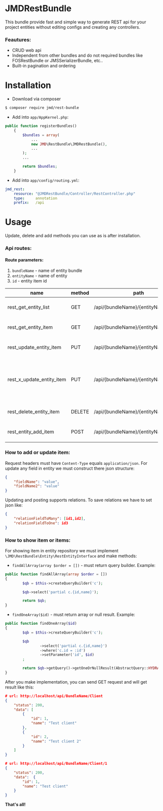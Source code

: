 JMDRestBundle
=======
This bundle provide fast and simple way to generate REST api for your project entities without editing configs and creating any controllers.

### Feautures:
* CRUD web api
* Independent from other bundles and do not required bundles like FOSRestBundle or JMSSerializerBundle, etc..
* Built-in pagination and ordering

Installation
=======
* Download via composer
```bash
$ composer require jmd/rest-bundle
```
* Add into `app/AppKernel.php`:
```php
public function registerBundles()
    {
        $bundles = array(
			...
            new JMD\RestBundle\JMDRestBundle(),
			...
        );
	    ...

        return $bundles;
    }
```
* Add into `app/config/routing.yml`:
```yaml
jmd_rest:
    resource: "@JMDRestBundle/Controller/RestController.php"
    type:     annotation
    prefix:   /api
```

Usage
=======
Update, delete and add methods you can use as is after installation.

### Api routes:

#### Route parameters:
1. `bundleName` - name of entity bundle
2. `entityName` - name of entity
3. `id` - entity item id

|name|method|path|comment
|---|---|---|---|
|rest_get_entity_list|GET|/api/{bundleName}/{entityName}|Show list entity items|
|rest_get_entity_item|GET|/api/{bundleName}/{entityName}/{id}|Show entity item by id|
|rest_update_entity_item|PUT|/api/{bundleName}/{entityName}/{id}|Update entity item by id|
|rest_x_update_entity_item|PUT|/api/{bundleName}/{entityName}/{id}/x|Special update action for x-editable jQuery plugin|
|rest_delete_entity_item|DELETE |/api/{bundleName}/{entityName}/{id}|Delete entity item id|
|rest_entity_add_item|POST|/api/{bundleName}/{entityName} |Add new entity item|

### How to add or update item:

Request headers must have `Content-Type` equals `application/json`.
For update any field in entity we must construct there json structure:
```json
{
	"fieldName": "value",
	"fieldName2": "value"
}
```

Updating and posting supports relations. To save relations we have to set json like:
```json
{
	"relationFieldToMany": [id1,id2],
	"relationFieldToOne": id3
}
```

### How to show item or items:

For showing item in entity repository we must implement `\JMD\RestBundle\Entity\RestEntityInterface` and make methods:
* `findAllArray(array $order = [])` - must return query builder. Example:
```php
public function findAllArray(array $order = [])
{
		$qb = $this->createQueryBuilder('c');

		$qb->select('partial c.{id,name}');

		return $qb;
}
```
* `findOneArray($id)` - must return array or null result. Example:
```php
public function findOneArray($id)
{
		$qb = $this->createQueryBuilder('c');

		$qb
				->select('partial c.{id,name}')
				->where('c.id = :id')
				->setParameter('id', $id)
		;

		return $qb->getQuery()->getOneOrNullResult(AbstractQuery::HYDRATE_ARRAY);
}
```

After you make implementation, you can send GET request and will get result like this:
```json
# url: http://localhost/api/BundleName/Client
{
	"status": 200,
	"data": [
		{
			"id": 1,
			"name": "Test client"
		},
		{
			"id": 2,
			"name": "Test client 2"
		}
	]
}

# url: http://localhost/api/BundleName/Client/1
{
	"status": 200,
	"data":  {
		"id": 1,
		"name": "Test client"
	}
}
```

**That's all!**
